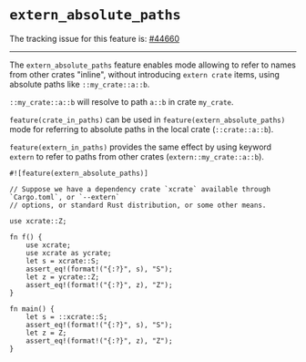 # `extern_absolute_paths`

The tracking issue for this feature is: [#44660]

[#44660]: https://github.com/rust-lang/rust/issues/44660

------------------------

The `extern_absolute_paths` feature enables mode allowing to refer to names from other crates
"inline", without introducing `extern crate` items, using absolute paths like `::my_crate::a::b`.

`::my_crate::a::b` will resolve to path `a::b` in crate `my_crate`.

`feature(crate_in_paths)` can be used in `feature(extern_absolute_paths)` mode for referring
to absolute paths in the local crate (`::crate::a::b`).

`feature(extern_in_paths)` provides the same effect by using keyword `extern` to refer to
paths from other crates (`extern::my_crate::a::b`).

```rust,ignore
#![feature(extern_absolute_paths)]

// Suppose we have a dependency crate `xcrate` available through `Cargo.toml`, or `--extern`
// options, or standard Rust distribution, or some other means.

use xcrate::Z;

fn f() {
    use xcrate;
    use xcrate as ycrate;
    let s = xcrate::S;
    assert_eq!(format!("{:?}", s), "S");
    let z = ycrate::Z;
    assert_eq!(format!("{:?}", z), "Z");
}

fn main() {
    let s = ::xcrate::S;
    assert_eq!(format!("{:?}", s), "S");
    let z = Z;
    assert_eq!(format!("{:?}", z), "Z");
}
```

